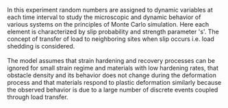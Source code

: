 In this experiment random numbers are assigned to dynamic variables at each time interval to study the microscopic and dynamic behavior of various systems on the principles of Monte Carlo simulation. Here each element is characterized by slip probability and strength parameter 's'. The concept of transfer of load to neighboring sites when slip occurs i.e. load shedding is considered.<br><br>
The model assumes that strain hardening and recovery processes can be ignored for small strain regime and materials with low hardening rates, that obstacle density and its behavior does not change during the deformation process and that materials respond to plastic deformation similarly because the observed behavior is due to a large number of discrete events coupled through load transfer.
